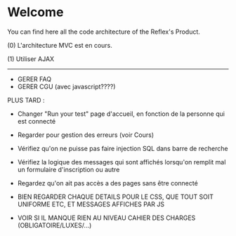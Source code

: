 # Welcome

You can find here all the code architecture of the Reflex's Product.


(0) L'architecture MVC est en cours.

(1) Utiliser AJAX

----------------------------------------------------------------------------

- GERER FAQ
- GERER CGU
(avec javascript????)


PLUS TARD :

- Changer "Run your test" page d'accueil, en fonction de la personne qui est connecté
- Regarder pour gestion des erreurs (voir Cours)
- Vérifiez qu'on ne puisse pas faire injection SQL dans barre de recherche
- Vérifiez la logique des messages qui sont affichés lorsqu'on remplit mal un formulaire d'inscription ou autre
- Regardez qu'on ait pas accès a des pages sans être connecté

- BIEN REGARDER CHAQUE DETAILS POUR LE CSS, QUE TOUT SOIT UNIFORME ETC, ET MESSAGES AFFICHES PAR JS
- VOIR SI IL MANQUE RIEN AU NIVEAU CAHIER DES CHARGES (OBLIGATOIRE/LUXES/...)
